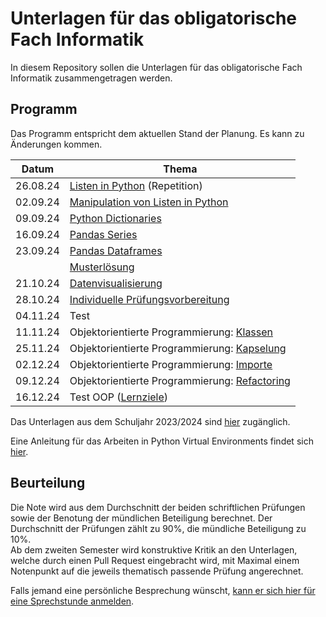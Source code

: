 # Unterlagen für das obligatorische Fach Informatik

In diesem Repository sollen die Unterlagen für das obligatorische Fach Informatik zusammengetragen werden.

## Programm

Das Programm entspricht dem aktuellen Stand der Planung. Es kann zu
Änderungen kommen.

| Datum | Thema |
| ----- | ----- |
| 26.08.24 | [Listen in Python](240826/einfuehrung.md) (Repetition) |
| 02.09.24 | [Manipulation von Listen in Python](240902/listenmanipulation.ipynb) |
| 09.09.24 | [Python Dictionaries](240909/main.md) |
| 16.09.24 | [Pandas Series](240916/main.md) |
| 23.09.24 | [Pandas Dataframes](240923/staatsausgaben.ipynb) |
|          | [Musterlösung](https://colab.research.google.com/github/I-gW-23-27/Skript/blob/main/docs/240923/musterloesung_staatsausgaben.ipynb) |
| 21.10.24 | [Datenvisualisierung](241021/main.md) |
| 28.10.24 | [Individuelle Prüfungsvorbereitung](241028/uebeungen_iterables.ipynb) |
| 04.11.24 | Test |
| 11.11.24 | Objektorientierte Programmierung: [Klassen](241111/oop.md) |
| 25.11.24 | Objektorientierte Programmierung: [Kapselung](241125/main.md) |
| 02.12.24 | Objektorientierte Programmierung: [Importe](241202/main.md) |
| 09.12.24 | Objektorientierte Programmierung: [Refactoring](241209/refactoring.md) |
| 16.12.24 | Test OOP ([Lernziele](241209/lernziele.md)) |


Das Unterlagen aus dem Schuljahr 2023/2024 sind 
[hier](archive/programm_hs_23.md)
zugänglich.

Eine Anleitung für das Arbeiten in Python Virtual Environments findet
sich [hier](allgemeines/anleitung_venv.md).

## Beurteilung

Die Note wird aus dem Durchschnitt der beiden schriftlichen Prüfungen
sowie der Benotung der mündlichen Beteiligung berechnet. Der
Durchschnitt der Prüfungen zählt zu 90%, die mündliche Beteiligung zu
10%.  
Ab dem zweiten Semester wird konstruktive Kritik an den Unterlagen,
welche durch einen Pull Request eingebracht wird, mit Maximal einem
Notenpunkt auf die jeweils thematisch passende Prüfung angerechnet.

Falls jemand eine persönliche Besprechung wünscht, [kann er sich hier für
eine Sprechstunde anmelden](https://calendar.app.google/kPthfpWed3uPP1cC6).
